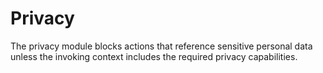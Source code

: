 # Privacy

The privacy module blocks actions that reference sensitive personal data unless
the invoking context includes the required privacy capabilities.
